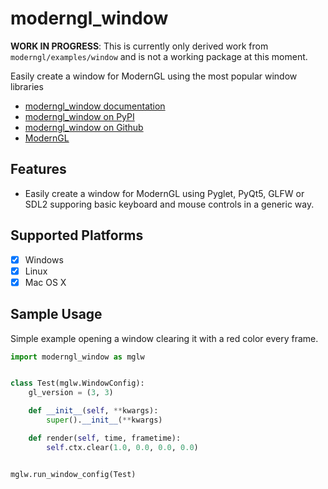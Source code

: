 # moderngl_window

**WORK IN PROGRESS**: This is currently only derived work from `moderngl/examples/window`
and is not a working package at this moment.

Easily create a window for ModernGL using the most popular window libraries

* [moderngl_window documentation]()
* [moderngl_window on PyPI]()
* [moderngl_window on Github](https://github.com/moderngl/moderngl_window)
* [ModernGL](https://github.com/moderngl/moderngl)

## Features

* Easily create a window for ModernGL using Pyglet, PyQt5, GLFW or SDL2 supporing basic keyboard and mouse controls in a generic way.

## Supported Platforms

* [x] Windows
* [x] Linux
* [x] Mac OS X

## Sample Usage

Simple example opening a window clearing it with a red color every frame.

```py
import moderngl_window as mglw


class Test(mglw.WindowConfig):
    gl_version = (3, 3)

    def __init__(self, **kwargs):
        super().__init__(**kwargs)

    def render(self, time, frametime):
        self.ctx.clear(1.0, 0.0, 0.0, 0.0)


mglw.run_window_config(Test)
```
